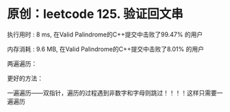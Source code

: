 # 原创：leetcode 125. 验证回文串

执行用时 : 8 ms, 在Valid Palindrome的C++提交中击败了99.47% 的用户

内存消耗 : 9.6 MB, 在Valid Palindrome的C++提交中击败了8.01% 的用户

两遍遍历：

更好的方法：

一遍遍历——双指针，遍历的过程遇到非数字和字母则跳过！！！！这样只需要一遍遍历

 
